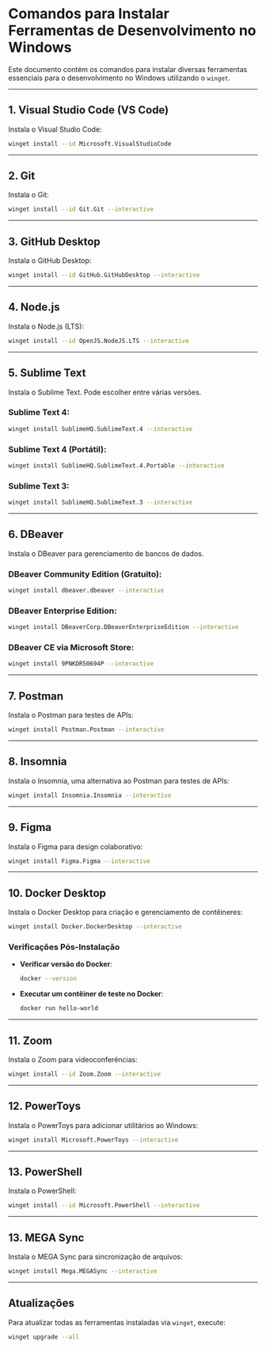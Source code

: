 # Comandos para Instalar Ferramentas de Desenvolvimento no Windows

Este documento contém os comandos para instalar diversas ferramentas essenciais para o desenvolvimento no Windows utilizando o `winget`.

---

## 1. **Visual Studio Code (VS Code)**

Instala o Visual Studio Code:

```bash
winget install --id Microsoft.VisualStudioCode
```

---

## 2. **Git**

Instala o Git:

```bash
winget install --id Git.Git --interactive
```

---

## 3. **GitHub Desktop**

Instala o GitHub Desktop:

```bash
winget install --id GitHub.GitHubDesktop --interactive
```

---

## 4. **Node.js**

Instala o Node.js (LTS):

```bash
winget install --id OpenJS.NodeJS.LTS --interactive
```

---

## 5. **Sublime Text**

Instala o Sublime Text. Pode escolher entre várias versões.

### Sublime Text 4:

```bash
winget install SublimeHQ.SublimeText.4 --interactive
```

### Sublime Text 4 (Portátil):

```bash
winget install SublimeHQ.SublimeText.4.Portable --interactive
```

### Sublime Text 3:

```bash
winget install SublimeHQ.SublimeText.3 --interactive
```

---

## 6. **DBeaver**

Instala o DBeaver para gerenciamento de bancos de dados.

### DBeaver Community Edition (Gratuito):

```bash
winget install dbeaver.dbeaver --interactive
```

### DBeaver Enterprise Edition:

```bash
winget install DBeaverCorp.DBeaverEnterpriseEdition --interactive
```

### DBeaver CE via Microsoft Store:

```bash
winget install 9PNKDR50694P --interactive
```

---

## 7. **Postman**

Instala o Postman para testes de APIs:

```bash
winget install Postman.Postman --interactive
```

---

## 8. **Insomnia**

Instala o Insomnia, uma alternativa ao Postman para testes de APIs:

```bash
winget install Insomnia.Insomnia --interactive
```

---

## 9. **Figma**

Instala o Figma para design colaborativo:

```bash
winget install Figma.Figma --interactive
```

---

## 10. **Docker Desktop**

Instala o Docker Desktop para criação e gerenciamento de contêineres:

```bash
winget install Docker.DockerDesktop --interactive
```

### Verificações Pós-Instalação

- **Verificar versão do Docker**:
  ```bash
  docker --version
  ```

- **Executar um contêiner de teste no Docker**:
  ```bash
  docker run hello-world
  ```

---

## 11. **Zoom**

Instala o Zoom para videoconferências:

```bash
winget install --id Zoom.Zoom --interactive
```

---

## 12. **PowerToys**

Instala o PowerToys para adicionar utilitários ao Windows:

```bash
winget install Microsoft.PowerToys --interactive
```

---

## 13. **PowerShell**

Instala o PowerShell:

```bash
winget install --id Microsoft.PowerShell --interactive
```

---

## 13. **MEGA Sync**

Instala o MEGA Sync para sincronização de arquivos:

```bash
winget install Mega.MEGASync --interactive
```

---




## Atualizações

Para atualizar todas as ferramentas instaladas via `winget`, execute:

```bash
winget upgrade --all
```
